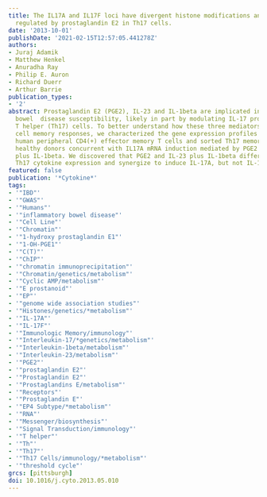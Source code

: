 ```yaml
---
title: The IL17A and IL17F loci have divergent histone modifications and are differentially
  regulated by prostaglandin E2 in Th17 cells.
date: '2013-10-01'
publishDate: '2021-02-15T12:57:05.441278Z'
authors:
- Juraj Adamik
- Matthew Henkel
- Anuradha Ray
- Philip E. Auron
- Richard Duerr
- Arthur Barrie
publication_types:
- '2'
abstract: Prostaglandin E2 (PGE2), IL-23 and IL-1beta are implicated in inflammatory
  bowel  disease susceptibility, likely in part by modulating IL-17 producing CD4(+)
  T helper (Th17) cells. To better understand how these three mediators affect Th17
  cell memory responses, we characterized the gene expression profiles of activated
  human peripheral CD4(+) effector memory T cells and sorted Th17 memory cells from
  healthy donors concurrent with IL17A mRNA induction mediated by PGE2 and/or IL-23
  plus IL-1beta. We discovered that PGE2 and IL-23 plus IL-1beta differentially regulate
  Th17 cytokine expression and synergize to induce IL-17A, but not IL-17F.
featured: false
publication: '*Cytokine*'
tags:
- '"IBD"'
- '"GWAS"'
- '"Humans"'
- '"inflammatory bowel disease"'
- '"Cell Line"'
- '"Chromatin"'
- '"1-hydroxy prostaglandin E1"'
- '"1-OH-PGE1"'
- '"C(T)"'
- '"ChIP"'
- '"chromatin immunoprecipitation"'
- '"Chromatin/genetics/metabolism"'
- '"Cyclic AMP/metabolism"'
- '"E prostanoid"'
- '"EP"'
- '"genome wide association studies"'
- '"Histones/genetics/*metabolism"'
- '"IL-17A"'
- '"IL-17F"'
- '"Immunologic Memory/immunology"'
- '"Interleukin-17/*genetics/metabolism"'
- '"Interleukin-1beta/metabolism"'
- '"Interleukin-23/metabolism"'
- '"PGE2"'
- '"prostaglandin E2"'
- '"Prostaglandin E2"'
- '"Prostaglandins E/metabolism"'
- '"Receptors"'
- '"Prostaglandin E"'
- '"EP4 Subtype/*metabolism"'
- '"RNA"'
- '"Messenger/biosynthesis"'
- '"Signal Transduction/immunology"'
- '"T helper"'
- '"Th"'
- '"Th17"'
- '"Th17 Cells/immunology/*metabolism"'
- '"threshold cycle"'
grcs: [pittsburgh]
doi: 10.1016/j.cyto.2013.05.010
---
```


